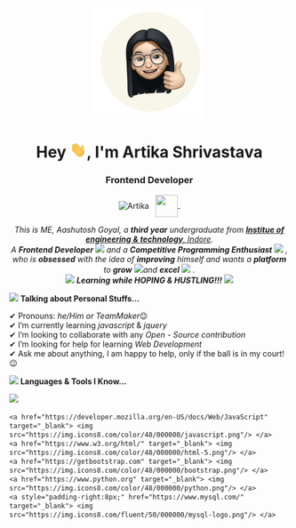 <p align="center">
    <img width="200" src="https://github.com/Kathryn-Jie/Kathryn-Jie/blob/main/kathryn.png">
</p>
<h1 align="center">Hey <img src="https://raw.githubusercontent.com/ABSphreak/ABSphreak/master/gifs/Hi.gif" width="30px">, I'm Artika Shrivastava</h1>
<h3 align="center">Frontend Developer</h3>
<p align="center"
<a href="https://www.linkedin.com/in/artika-shrivastava/" target="blank"><img align="center" src="https://icon-library.com/images/linkedin-flat-icon/linkedin-flat-icon-10.jpg" alt="Artika" height="40" width="40" /> &nbsp</a>
<a href = "emailto: artika9417@gmail.com"><img align="center" src="https://cdn-icons-png.flaticon.com/512/5968/5968534.png" height="40" width="40" />&nbsp</a>
</p>
</p>



<p align="center">
  <em>
    This is ME, Aashutosh Goyal, a <b>third year</b> undergraduate from <a href="https://www.ietdavv.edu.in//"> <b>Institue of engineering & technology</b>, Indore</a>. <br>
    A <b>Frontend Developer</b> <img src="https://github.com/TheDudeThatCode/TheDudeThatCode/blob/master/Assets/Developer.gif" width="30px"> and a <b>Competitive Programming Enthusiast</b>&nbsp;<img src="https://github.com/TheDudeThatCode/TheDudeThatCode/blob/master/Assets/Designer.gif" width="36px">&nbsp,<br>who is <b>obsessed</b>
    with the idea of <b>improving</b> himself and wants a <b>platform</b> to 
    <b>grow</b> <img src="https://github.com/TheDudeThatCode/TheDudeThatCode/blob/master/Assets/Rocket.gif" width="18px">and 
    <b>excel</b> <img src="https://github.com/TheDudeThatCode/TheDudeThatCode/blob/master/Assets/Medal.gif" width="20px">&nbsp.
  </em> 
  <br>
  <img src="https://media.giphy.com/media/VgCDAzcKvsR6OM0uWg/giphy.gif" width="50" /> <b><i>Learning while HOPING & HUSTLING!!!</i></b> <img src="https://media.giphy.com/media/7j2hfyeVcDtf2/giphy.gif" width="50" />
</p>

<img src="https://media.giphy.com/media/ObNTw8Uzwy6KQ/giphy.gif" width="30px">&nbsp;**Talking about Personal Stuffs...**

✔ Pronouns: **he/Him* or *TeamMaker**😉 <br>
✔ I’m currently learning *javascript* & *jquery*<br>
✔ I’m looking to collaborate with any *Open - Source contribution*<br>
✔ I’m looking for help for learning *Web Development*<br>
✔ Ask me about anything, I am happy to help, only if the ball is in my court!😉<br>

 

<img src="https://media.giphy.com/media/ObNTw8Uzwy6KQ/giphy.gif" width="30px">&nbsp;**Languages & Tools I Know...**
<p align="left">
    <a href="https://isocpp.org/" target="-blank"><img src="https://img.icons8.com/color/48/000000/c-plus-plus-logo.png"/></a>


     
    <a href="https://developer.mozilla.org/en-US/docs/Web/JavaScript" target="_blank"> <img src="https://img.icons8.com/color/48/000000/javascript.png"/> </a> 
    <a href="https://www.w3.org/html/" target="_blank"> <img src="https://img.icons8.com/color/48/000000/html-5.png"/> </a> 
    <a href="https://getbootstrap.com" target="_blank"> <img src="https://img.icons8.com/color/48/000000/bootstrap.png"/> </a> 
    <a href="https://www.python.org" target="_blank"> <img src="https://img.icons8.com/color/48/000000/python.png"/> </a> 
    <a style="padding-right:8px;" href="https://www.mysql.com/" target="_blank"> <img src="https://img.icons8.com/fluent/50/000000/mysql-logo.png"/> </a>
    
      
</p>
